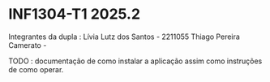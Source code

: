 # INF1304-T1 2025.2

Integrantes da dupla :
Lívia Lutz dos Santos - 2211055
Thiago Pereira Camerato -

TODO : documentação de como instalar a aplicação assim como
instruções de como operar.


